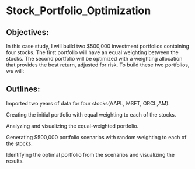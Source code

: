 # Stock_Portfolio_Optimization

## Objectives:
In this case study, I will build two $500,000 investment portfolios containing four stocks. The first portfolio will have an equal weighting between the stocks. The second portfolio will be optimized with a weighting allocation that provides the best return, adjusted for risk. To build these two portfolios, we will:


## Outlines:
Imported two years of data for four stocks(AAPL, MSFT, ORCL,AM).

Creating the initial portfolio with equal weighting to each of the stocks.

Analyzing and visualizing the equal-weighted portfolio.

Generating $500,000 portfolio scenarios with random weighting to each of the stocks.

Identifying the optimal portfolio from the scenarios and visualizing the results.
